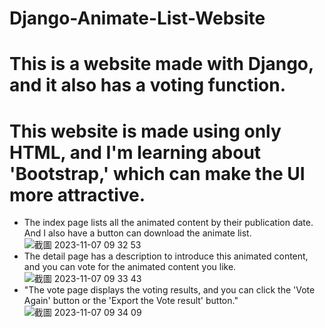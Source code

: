 # Django-Animate-List-Website
# This is a website made with Django, and it also has a voting function.
# This website is made using only HTML, and I'm learning about 'Bootstrap,' which can make the UI more attractive.
- The index page lists all the animated content by their publication date. And I also have a button can download the animate list.
![截圖 2023-11-07 09 32 53](https://github.com/evelynchang0605/Django-Animate-List-Website/assets/137132532/c98653ba-2d3c-4ef3-9e75-53a03d1e5172)
- The detail page has a description to introduce this animated content, and you can vote for the animated content you like.
![截圖 2023-11-07 09 33 43](https://github.com/evelynchang0605/Django-Animate-List-Website/assets/137132532/337b13fa-9144-40d7-a037-3026712f84d6)
- "The vote page displays the voting results, and you can click the 'Vote Again' button or the 'Export the Vote result' button."
![截圖 2023-11-07 09 34 09](https://github.com/evelynchang0605/Django-Animate-List-Website/assets/137132532/1ad24f6b-dfbf-432a-82a0-f8799ba93503)
